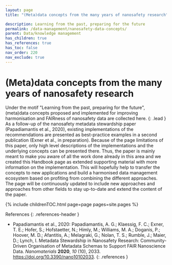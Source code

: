 ```yaml
---
layout: page
title: "(Meta)data concepts from the many years of nanosafety research"

description: Learning from the past, preparing for the future 
permalink: /data-management/nanosafety-data-concepts/
parent: Data/knowledge management
has_children: true
has_references: true
has_toc: false
nav_order: 220
nav_exclude: true
---
```


# (Meta)data concepts from the many years of nanosafety research
Under the motif "Learning from the past, preparing for the future", (meta)data concepts proposed and implemented for improving harmonisation and FAIRness of nanosafety data are collected here.
{: .lead }
As a follow-up of the nanosafety metadata stewardship paper (Papadiamantis et al., 2020), existing implementations of the recommendations are presented as best-practice examples in a second publication (Exner et al., in preparation). Because of the page limitations of this paper, only high level descriptions of the implementations and the underlying concepts can be presented there. Thus, the paper is mainly meant to make you aware of all the work done already in this area and we created this Handbook page as extended supporting material with more information on the implementation. This will hopefully help to transfer the concepts to new applications and build a harmonised data management ecosystem based on profiting from combining the different approaches. The page will be continuously updated to include new approaches and approaches from other fields to stay up-to-date and extend the content of the paper.

{% include childrenTOC.html page=page pages=site.pages %}


References
{: .references-header }
- Papadiamantis et al., 2020: Papadiamantis, A. G.; Klaessig, F. C.; Exner, T. E.; Hofer, S.; Hofstaetter, N.; Himly, M.; Williams, M. A.; Doganis, P.; Hoover, M. D.; Afantitis, A.; Melagraki, G.; Nolan, T. S.; Rumble, J.; Maier, D.; Lynch, I. Metadata Stewardship in Nanosafety Research: Community-Driven Organisation of Metadata Schemas to Support FAIR Nanoscience Data. <i>Nanomaterials</i> <b>2020</b>, <i>10</i> (10), 2033. <a href="https://doi.org/10.3390/nano10102033">https://doi.org/10.3390/nano10102033</a>.
{: .references }
